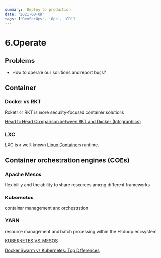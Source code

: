```yaml
---
summary:  Deploy to production
date: '2021-08-08'
tags: ['DevSecOps', 'Ops', 'CD']
---
```


# 6.Operate

## Problems

- How to operate our solutions and report bugs?

## Container

### Docker vs RKT

Rcketr or RKT is more security-focused container solutions

[Head to Head Comparison between RKT and Docker (Infographics)](https://www.educba.com/rkt-vs-docker/)

### LXC

LXC is a well-known [Linux Containers](https://linuxcontainers.org/) runtime.

## Container orchestration engines (COEs)

### Apache Mesos

flexibility and the ability to share resources among different frameworks

### Kubernetes

container management and orchestration

### YARN

resource management and batch processing within the Hadoop ecosystem

[KUBERNETES VS. MESOS](https://www.crowdstrike.com/cybersecurity-101/observability/kubernetes-vs-mesos/)

[Docker Swarm vs Kubernetes: Top Differences](https://www.knowledgehut.com/blog/devops/docker-swarm-vs-kubernetes)
